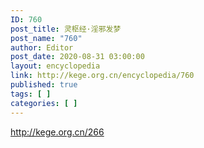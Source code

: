 ```yaml
---
ID: 760
post_title: 灵枢经·淫邪发梦
post_name: "760"
author: Editor
post_date: 2020-08-31 03:00:00
layout: encyclopedia
link: http://kege.org.cn/encyclopedia/760
published: true
tags: [ ]
categories: [ ]
---
```

http://kege.org.cn/266